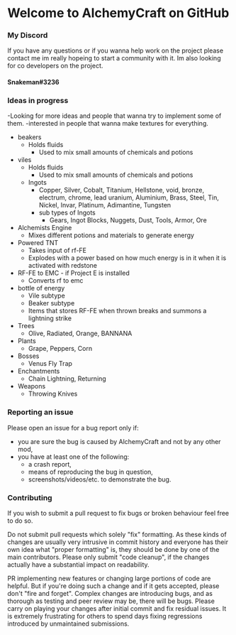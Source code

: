 # Welcome to AlchemyCraft on GitHub

### My Discord

If you have any questions or if you wanna help work on the project please contact me im really hopeing to start a community with it.
Im also looking for co developers on the project.
#### Snakeman#3236

### Ideas in progress
-Looking for more ideas and people that wanna try to implement some of them.
-interested in people that wanna make textures for everything.
* beakers
  * Holds fluids
    * Used to mix small amounts of chemicals and potions
* viles
  * Holds fluids
    * Used to mix small amounts of chemicals and potions
  * Ingots
    * Copper, Silver, Cobalt, Titanium, Hellstone, void, bronze, electrum, chrome, lead
      uranium, Aluminium, Brass, Steel, Tin, Nickel, Invar, Platinum, Adimantine, Tungsten
    * sub types of Ingots
      * Gears, Ingot Blocks, Nuggets, Dust, Tools, Armor, Ore
* Alchemists Engine
  * Mixes different potions and materials to generate energy
* Powered TNT
  * Takes input of rf-FE
  * Explodes with a power based on how much energy is in it when it is activated with redstone
* RF-FE to EMC - if Project E is installed
  * Converts rf to emc
* bottle of energy
  * Vile subtype
  * Beaker subtype
  * Items that stores RF-FE when thrown breaks and summons a lightning strike
* Trees
  * Olive, Radiated, Orange, BANNANA
* Plants
  * Grape, Peppers, Corn
* Bosses
  * Venus Fly Trap
* Enchantments
  * Chain Lightning, Returning
* Weapons
  * Throwing Knives



### Reporting an issue

Please open an issue for a bug report only if:

* you are sure the bug is caused by AlchemyCraft and not by any other mod,
* you have at least one of the following:
  * a crash report, 
  * means of reproducing the bug in question,
  * screenshots/videos/etc. to demonstrate the bug.
  
### Contributing

If you wish to submit a pull request to fix bugs or broken behaviour feel free to do so.

Do not submit pull requests which solely "fix" formatting. As these kinds of changes are usually very intrusive in commit history and everyone has their own idea what "proper formatting" is, they should be done by one of the main contributors. 
Please only submit "code cleanup", if the changes actually have a substantial impact on readability.

PR implementing new features or changing large portions of code are helpful. But if you're doing such a change and if it gets accepted, please don't "fire and forget". Complex changes are introducing bugs, and as thorough as testing and peer review may be, there will be bugs. Please carry on playing your changes after initial commit and fix residual issues. It is extremely frustrating for others to spend days fixing regressions introduced by unmaintained submissions.
